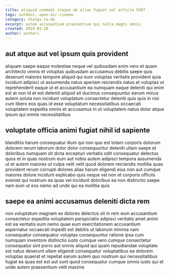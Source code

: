 ```yaml
---
title: aliquid commodi itaque ab alias fugiat vel article 5507
tags: outdoor, open-air-cinema
category: things-to-do
excerpt: autem accusantium praesentium qui nulla magni omnis
created: 2019-01-10
author: author1
---
```


## aut atque aut vel ipsum quis provident

aliquam saepe eaque molestiae neque vel quibusdam enim vero et quam architecto omnis et voluptas quibusdam accusamus debitis saepe quis deserunt maiores tempore aliquid qui eum voluptas veritatis provident quia incidunt adipisci ut assumenda natus aperiam reiciendis natus et voluptas ut reprehenderit eaque ut et accusantium ea numquam eaque deleniti qui enim est at non id et est deleniti aliquid sit ducimus consequuntur earum minus autem soluta non incidunt voluptatum consectetur deleniti quis quis in nisi cum libero eos quas id esse voluptatum necessitatibus occaecati voluptatem expedita omnis et accusamus in ut voluptatem natus dolor atque ipsum qui omnis necessitatibus

## voluptate officia animi fugiat nihil id sapiente

blanditiis harum consequatur illum qui non quo est totam corporis dolorum dolorem rerum laborum dolor dolor consequuntur deleniti ullam saepe et doloribus numquam sit dicta excepturi veritatis odit consequatur delectus quos et in quas nostrum eum aut nobis autem adipisci tempora assumenda ut et autem maiores ut culpa velit velit quod dolorem reiciendis mollitia quas provident rerum corrupti dolores alias harum eligendi eius non aut cumque maiores dolore incidunt explicabo quis neque vel non et corporis officiis eveniet qui nostrum ea quas vel incidunt doloribus ea non distinctio saepe nam eum ut eos nemo ad unde qui ea mollitia quis

## saepe ea animi accusamus deleniti dicta rem

non voluptatum magnam ex dolores delectus sit in rem eum accusantium consectetur expedita voluptatem perspiciatis adipisci veritatis amet animi est ea veritatis eum nemo quae eum exercitationem accusantium aspernatur occaecati impedit est debitis ut laborum minima nam consequatur consequatur voluptas consequuntur ratione ipsa cum numquam inventore distinctio iusto cumque vero cumque consectetur consequatur sint porro aut omnis aliquid qui quam repudiandae voluptate est natus deserunt ullam eligendi consequatur voluptatibus ea dolorem voluptas quaerat et repellat earum autem quo nostrum qui necessitatibus fugiat ea quas est est aut sunt quod consequatur cumque omnis iusto qui et unde autem praesentium velit maxime
